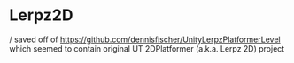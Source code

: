 # Lerpz2D
/ saved off of https://github.com/dennisfischer/UnityLerpzPlatformerLevel
which seemed to contain original UT 2DPlatformer (a.k.a. Lerpz 2D) project

